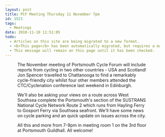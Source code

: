 ```yaml
---
layout: post
title: PCF Meeting Thursday 11 November 7pm
id: 1521
tags:
  - Meetings
date: 2010-11-10 11:51:05
todo:
  - Articles on this site are being migrated to a new format.
  - <b>This page</b> has been automatically migrated, but requires a manual check-&amp;-tune to ensure the format and links all work as expected.
  - This message will remain on this page until it has been checked.
---
```


<figure id="attachment_1522" align="alignright" width="134" caption="Cycling up the Mound in Edinburgh"][![](http://www.pompeybug.co.uk/wp-content/uploads/2010/11/Edinburgh-cycle-lane-at-The-Mound-300-191x300.jpg "Edinburgh cycle lane at The Mound")](http://www.pompeybug.co.uk/wp-content/uploads/2010/11/Edinburgh-cycle-lane-at-The-Mound-300.jpg)</figure>

The November meeting of Portsmouth Cycle Forum will include reports from cycling in two other countries - USA and Scotland! Jon Spencer travelled to Chattanooga to find a remarkably cycle-friendly city whilst four other members attended the CTC/Cyclenation conference last weekend in Edinburgh.

We'll also be asking your views on a route across West Southsea complete the Portsmouth's section of the SUSTRANS National Cycle Network Route 2 which runs from Hayling Ferry to Gosport Ferry via Southsea seafront. We'll have some news on cycle parking and an quick update on issues across the city.

All this and more from 7-9pm in meeting room 1 on the 3rd floor at Portsmouth Guildhall. All welcome!